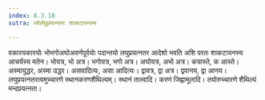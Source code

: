 ```yaml
---
index: 8.3.18
sutra: व्योर्लघुप्रयत्नतरः शाकटायनस्य

---
```

वकारयकारयोः भोभगोअघोअवर्णपूर्वयोः पदान्तयो लघुप्रयत्नतर आदेशो भवति अशि परतः शाकटायनस्य आचर्यस्य मतेन। भोयत्र, भो अत्र। भगोयत्र, भगो अत्र। अघोयत्र, अभो अत्र। कयास्ते, क आस्ते। अस्मायुद्धर, अस्मा उद्धर। असवादित्यः, असा आदित्यः। द्वावत्र, द्वा अत्र। द्ववानय, द्वा आनय। लघुप्रयत्नतरत्वमुच्चारणे स्थानकरणशैथिल्यम्। स्थानं ताल्वादि। करणं जिह्वामूलादि। तयोरुच्चारणे शैथिल्यं मन्दप्रयत्नता।